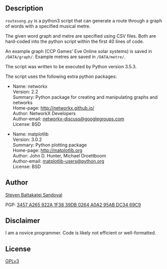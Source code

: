 ## Description

`routesong.py` is a python3 script that can generate a route through
a graph of words with a specified musical metre.

The given word graph and metre are specified using CSV files.  Both
are hard-coded into the python script within the first 40 lines of
code.

An example graph (CCP Games' Eve Online solar systems) is saved in
`/DATA/graph/`. Example metres are saved in `/DATA/metre/`.

The script was written to be executed by Python version 3.5.3.

The script uses the following extra python packages:

- Name: networkx  
  Version: 2.2  
  Summary: Python package for creating and manipulating graphs and networks  
  Home-page: http://networkx.github.io/  
  Author: NetworkX Developers  
  Author-email: networkx-discuss@googlegroups.com  
  License: BSD  

- Name: matplotlib  
  Version: 3.0.2  
  Summary: Python plotting package  
  Home-page: http://matplotlib.org  
  Author: John D. Hunter, Michael Droettboom  
  Author-email: matplotlib-users@python.org  
  License: BSD  

## Author

[Steven Baltakatei Sandoval](http://baltakatei.com)

PGP: [3457 A265 922A 1F38 39DB  0264 A0A2 95AB DC34 69C9](https://web.archive.org/web/20180902141815/http://baltakatei.com/baltakatei.asc)

## Disclaimer
I am a novice programmer. Code is likely not efficient or well-formatted.

## License

[GPLv3](/LICENSE)